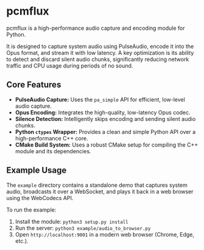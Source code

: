 # pcmflux

pcmflux is a high-performance audio capture and encoding module for Python.

It is designed to capture system audio using PulseAudio, encode it into the Opus format, and stream it with low latency. A key optimization is its ability to detect and discard silent audio chunks, significantly reducing network traffic and CPU usage during periods of no sound.

## Core Features

- **PulseAudio Capture:** Uses the `pa_simple` API for efficient, low-level audio capture.
- **Opus Encoding:** Integrates the high-quality, low-latency Opus codec.
- **Silence Detection:** Intelligently skips encoding and sending silent audio chunks.
- **Python `ctypes` Wrapper:** Provides a clean and simple Python API over a high-performance C++ core.
- **CMake Build System:** Uses a robust CMake setup for compiling the C++ module and its dependencies.

## Example Usage

The `example` directory contains a standalone demo that captures system audio, broadcasts it over a WebSocket, and plays it back in a web browser using the WebCodecs API.

To run the example:

1.  Install the module: `python3 setup.py install`
2.  Run the server: `python3 example/audio_to_browser.py`
3.  Open `http://localhost:9001` in a modern web browser (Chrome, Edge, etc.).
